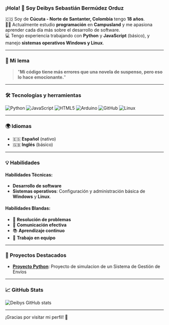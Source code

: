 ### ¡Hola! 👋 Soy Deibys Sebastián Bermúdez Orduz

🇨🇴 Soy de **Cúcuta - Norte de Santanter, Colombia** tengo **18 años**.  
🧑‍💻 Actualmente estudio **programación** en **Campusland** y me apasiona aprender cada día más sobre el desarrollo de software.  
💻 Tengo experiencia trabajando con **Python** y **JavaScript** (básico), y manejo **sistemas operativos Windows y Linux**.

---
### 🌟 Mi lema
> "**Mi código tiene más errores que una novela de suspenso, pero eso lo hace emocionante.**"  

---

### 🛠 Tecnologías y herramientas

![Python](https://img.shields.io/badge/Python-3776AB?style=flat-square&logo=python&logoColor=white)    ![JavaScript](https://img.shields.io/badge/JavaScript-F7DF1E?style=flat-square&logo=javascript&logoColor=black) ![HTML5](https://img.shields.io/badge/HTML5-E34F26?style=flat-square&logo=html5&logoColor=white)
![Arduino](https://img.shields.io/badge/Arduino-00979D?style=flat-square&logo=arduino&logoColor=white) ![GitHub](https://img.shields.io/badge/GitHub-181717?style=flat-square&logo=github&logoColor=white) ![Linux](https://img.shields.io/badge/Linux-FCC624?style=flat-square&logo=linux&logoColor=black) 

---

### 🌍 Idiomas
- 🇪🇸 **Español** (nativo)
- 🇬🇧 **Inglés** (básico)

---

### 💡 Habilidades
#### Habilidades Técnicas:
- **Desarrollo de software**
- **Sistemas operativos**: Configuración y administración básica de **Windows** y **Linux**.

#### Habilidades Blandas:
- 🧩 **Resolución de problemas**
- 💬 **Comunicación efectiva**
- 📚 **Aprendizaje continuo**
- 🤝 **Trabajo en equipo**

---

### 🚀 Proyectos Destacados
- **[Proyecto Python](https://github.com/yansrivera/Proyecto_Python_RiveraYanstrresky_BermudezDeibys_RodriguezSamuel)**: Proyecto de simulacion de un Sistema de Gestión de Envíos

---

### 📈 GitHub Stats
![Deibys GitHub stats](https://github-readme-stats.vercel.app/api?username=DeibysBermudez&show_icons=true&theme=radical)

---

¡Gracias por visitar mi perfil! 🚀
